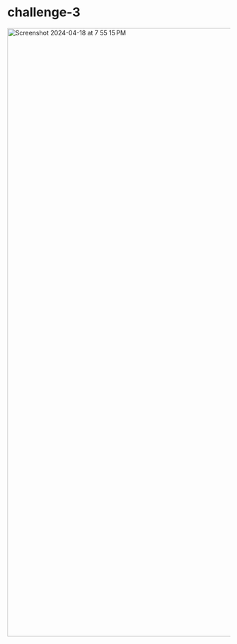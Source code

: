 # challenge-3
<img width="1377" alt="Screenshot 2024-04-18 at 7 55 15 PM" src="https://github.com/ChaseR17/challenge-3/assets/164225533/c8ff9e05-df62-4a3b-84fe-4f5a3bca235b">
